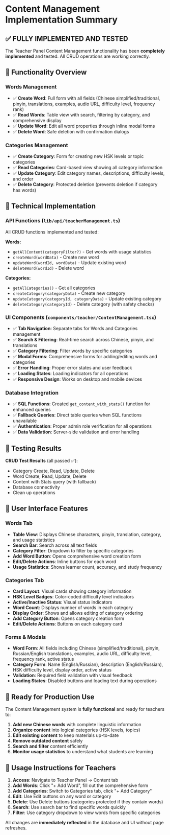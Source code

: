# Content Management Implementation Summary

## ✅ FULLY IMPLEMENTED AND TESTED

The Teacher Panel Content Management functionality has been **completely implemented** and tested. All CRUD operations are working correctly.

## 🎯 Functionality Overview

### Words Management
- ✅ **Create Word**: Full form with all fields (Chinese simplified/traditional, pinyin, translations, examples, audio URL, difficulty level, frequency rank)
- ✅ **Read Words**: Table view with search, filtering by category, and comprehensive display
- ✅ **Update Word**: Edit all word properties through inline modal forms
- ✅ **Delete Word**: Safe deletion with confirmation dialogs

### Categories Management  
- ✅ **Create Category**: Form for creating new HSK levels or topic categories
- ✅ **Read Categories**: Card-based view showing all category information
- ✅ **Update Category**: Edit category names, descriptions, difficulty levels, and order
- ✅ **Delete Category**: Protected deletion (prevents deletion if category has words)

## 🔧 Technical Implementation

### API Functions (`lib/api/teacherManagement.ts`)
All CRUD functions implemented and tested:

**Words:**
- `getAllContent(categoryFilter?)` - Get words with usage statistics
- `createWord(wordData)` - Create new word
- `updateWord(wordId, wordData)` - Update existing word  
- `deleteWord(wordId)` - Delete word

**Categories:**
- `getAllCategories()` - Get all categories
- `createCategory(categoryData)` - Create new category
- `updateCategory(categoryId, categoryData)` - Update existing category
- `deleteCategory(categoryId)` - Delete category (with safety checks)

### UI Components (`components/teacher/ContentManagement.tsx`)
- ✅ **Tab Navigation**: Separate tabs for Words and Categories management
- ✅ **Search & Filtering**: Real-time search across Chinese, pinyin, and translations
- ✅ **Category Filtering**: Filter words by specific categories
- ✅ **Modal Forms**: Comprehensive forms for adding/editing words and categories
- ✅ **Error Handling**: Proper error states and user feedback
- ✅ **Loading States**: Loading indicators for all operations
- ✅ **Responsive Design**: Works on desktop and mobile devices

### Database Integration
- ✅ **SQL Functions**: Created `get_content_with_stats()` function for enhanced queries
- ✅ **Fallback Queries**: Direct table queries when SQL functions unavailable  
- ✅ **Authentication**: Proper admin role verification for all operations
- ✅ **Data Validation**: Server-side validation and error handling

## 🧪 Testing Results

**CRUD Test Results** (all passed ✅):
- Category Create, Read, Update, Delete
- Word Create, Read, Update, Delete  
- Content with Stats query (with fallback)
- Database connectivity
- Clean up operations

## 🎨 User Interface Features

### Words Tab
- **Table View**: Displays Chinese characters, pinyin, translation, category, and usage statistics
- **Search Bar**: Search across all text fields
- **Category Filter**: Dropdown to filter by specific categories
- **Add Word Button**: Opens comprehensive word creation form
- **Edit/Delete Actions**: Inline buttons for each word
- **Usage Statistics**: Shows learner count, accuracy, and study frequency

### Categories Tab  
- **Card Layout**: Visual cards showing category information
- **HSK Level Badges**: Color-coded difficulty level indicators
- **Active/Inactive Status**: Visual status indicators
- **Word Count**: Displays number of words in each category
- **Display Order**: Shows and allows editing of category ordering
- **Add Category Button**: Opens category creation form
- **Edit/Delete Actions**: Buttons on each category card

### Forms & Modals
- **Word Form**: All fields including Chinese (simplified/traditional), pinyin, Russian/English translations, examples, audio URL, difficulty level, frequency rank, active status
- **Category Form**: Name (English/Russian), description (English/Russian), HSK difficulty level, display order, active status
- **Validation**: Required field validation with visual feedback
- **Loading States**: Disabled buttons and loading text during operations

## 🚀 Ready for Production Use

The Content Management system is **fully functional** and ready for teachers to:

1. **Add new Chinese words** with complete linguistic information
2. **Organize content** into logical categories (HSK levels, topics)
3. **Edit existing content** to keep materials up-to-date
4. **Remove outdated content** safely
5. **Search and filter** content efficiently
6. **Monitor usage statistics** to understand what students are learning

## 📝 Usage Instructions for Teachers

1. **Access**: Navigate to Teacher Panel → Content tab
2. **Add Words**: Click "+ Add Word", fill out the comprehensive form
3. **Add Categories**: Switch to Categories tab, click "+ Add Category"
4. **Edit**: Use Edit buttons on any word or category
5. **Delete**: Use Delete buttons (categories protected if they contain words)
6. **Search**: Use search bar to find specific words quickly
7. **Filter**: Use category dropdown to view words from specific categories

All changes are **immediately reflected** in the database and UI without page refreshes. 